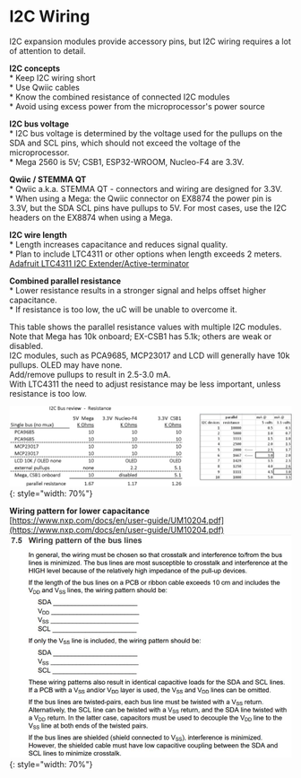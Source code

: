 # I2C Wiring

I2C expansion modules provide accessory pins, but I2C wiring requires a lot of attention to detail.

<strong>I2C concepts</strong>  
    * Keep I2C wiring short  
    * Use Qwiic cables  
    * Know the combined resistance of connected I2C modules  
    * Avoid using excess power from the microprocessor's power source  

<strong>I2C bus voltage</strong>  
    * I2C bus voltage is determined by the voltage used for the pullups on the SDA and SCL pins, which should not exceed the voltage of the microprocessor.  
    * Mega 2560 is 5V; CSB1, ESP32-WROOM, Nucleo-F4 are 3.3V.  

<strong>Qwiic / STEMMA QT</strong>  
    * Qwiic a.k.a. STEMMA QT - connectors and wiring are designed for 3.3V.  
    * When using a Mega:  the Qwiic connector on EX8874 the power pin is 3.3V, but the SDA SCL pins have pullups to 5V. For most cases, use the I2C headers on the EX8874 when using a Mega.  

<strong>I2C wire length</strong>  
    * Length increases capacitance and reduces signal quality.  
    * Plan to include LTC4311 or other options when length exceeds 2 meters.  
      [Adafruit LTC4311 I2C Extender/Active-terminator](https://learn.adafruit.com/adafruit-ltc4311-i2c-extender-active-terminator)

<strong>Combined parallel resistance</strong>  
    * Lower resistance results in a stronger signal and helps offset higher capacitance.  
    * If resistance is too low, the uC will be unable to overcome it.  

This table shows the parallel resistance values with multiple I2C modules.  
Note that Mega has 10k onboard; EX-CSB1 has 5.1k; others are weak or disabled.  
I2C modules, such as PCA9685, MCP23017 and LCD will generally have 10k pullups. OLED may have none.  
Add/remove pullups to result in 2.5-3.0 mA.  
With LTC4311 the need to adjust resistance may be less important, unless resistance is too low.  

![I2C Resistance](/_static/images/i2c-devices/i2c-pullup-resistance.png){: style="width: 70%"}

<strong>Wiring pattern for lower capacitance</strong>  
[https://www.nxp.com/docs/en/user-guide/UM10204.pdf](https://www.nxp.com/docs/en/user-guide/UM10204.pdf)  
![I2C Wiring Pattern](/_static/images/i2c-devices/i2c-wiring-pattern.jpg){: style="width: 70%"}
